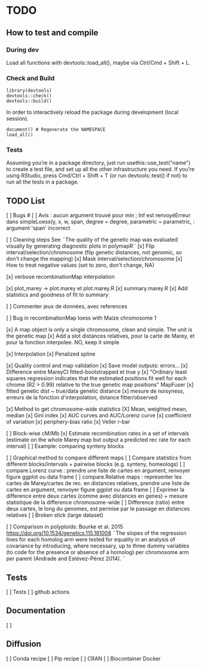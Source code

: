 # TODO

## How to test and compile


### During dev

Load all functions with devtools::load_all(), maybe via Ctrl/Cmd + Shift + L.


### Check and Build

```
library(devtools)
devtools::check()
devtools::build()
```

In order to interactively reload the package during development (local session).

```
document() # Regenerate the NAMESPACE
load_all()
```

### Tests

Assuming you’re in a package directory, just run usethis::use_test("name") to create a test file, and set up all the other infrastructure you need. If you’re using RStudio, press Cmd/Ctrl + Shift + T (or run devtools::test() if not) to run all the tests in a package.




## TODO List


[ ] Bugs
      # [ ] Avis : aucun argument trouvé pour min ; Inf est renvoyéErreur dans simpleLoess(y, x, w, span, degree = degree, parametric = parametric,  :   argument 'span' incorrect

[ ] Cleaning steps
See ¨The quality of the genetic map was evaluated visually by generating diagnostic plots in polymapR¨
[x] Flip interval/selection/chromosome (flip genetic distances, not genomic, so don't change the mapping)
[x] Mask interval/selection/chromosome
[x] How to treat negative values (set to zero, don't change, NA)


[x] verbose recombinationMap interpolation


[x] plot_marey -> plot.marey et plot.marey.R
[x] summary.marey.R
[x] Add statistics and goodness of fit to summary


[ ] Commenter jeux de données, avec references


[ ] Bug in recombinationMap loess with Maize chromosome 1


[x] A map object is only a single chromosome, clean and simple. The unit is the genetic map
[x] Add a slot distances relatives, pour la carte de Marey, et pour la fonction interpolee. NO, keep it simple


[x] Interpolation
      [x] Penalized spline


[x] Quality control and map validation
      [x] Save model outputs: errors...
      [x] Difference entre MareyCI fitted-bootstrapped et true y
      [x] "Ordinary least squares regression indicates that the estimated positions fit well for each chrome (R2 > 0.99) relative to the true genetic map positions" MapFuser
      [x] fitted genetic dist ~ true/data genetic distance
      [x] mesure de noisyness, erreurs de la fonction d'interpolation, dstance fitter/observed

 





[x] Method to get chromosome-wide statistics
      [X] Mean, weighted mean, median
      [x] Gini index
      [x] AUC curves and AUC/Lorenz curve
      [x] coefficient of variation
      [x] periphery-bias ratio
      [x] Veller r-bar
      

[ ] Block-wise cM/Mb
      [x] Estimate recombination rates in a set of intervals (estimate on the whole Marey map but output a predicted rec rate for each interval)
      [ ] Example: comparing synteny blocks
      
[ ] Graphical method to compare different maps
      [ ] Compare statistics from different blocks/intervals + pairwise blocks (e.g. synteny, homeologs)
      [ ] compare.Lorenz curve : prendre une liste de cartes en argument, renvoyer figure ggplot ou data frame
      [ ] compare.Relative maps : representer les cartes de Marey/cartes de rec. en distances relatives, prendre une liste de cartes en argument, renvoyer figure ggplot ou data frame
      [ ] Exprimer la difference entre deux cartes (comme avec distances en genes) + mesure statistique de la difference chromosome-wide
      [ ] Difference (ratio) entre deux cartes, le long du genomes, est permise par le passage en distances relatives
      [ ] Broken stick (large dataset)


[ ] Comparison in polyploids: Bourke et al. 2015 https://doi.org/10.1534/genetics.115.181008
¨The slopes of the regression lines for each homolog arm were tested for equality in an analysis of covariance by introducing, where necessary, up to three dummy variables (to code for the presence or absence of a homolog) per chromosome arm per parent (Andrade and Estévez-Pérez 2014). ¨


## Tests

[ ] Tests
[ ] github actions


## Documentation

[ ]


## Diffusion

[ ] Conda recipe
[ ] Pip recipe
[ ] CRAN
[ ] Biocontainer Docker
